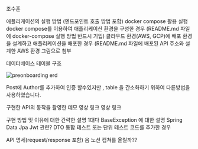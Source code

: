 조수훈

애플리케이션의 실행 방법 (엔드포인트 호출 방법 포함)
docker compose 활용 실행
docker compose를 이용하여 애플리케이션 환경을 구성한 경우 (README.md 파일에 docker-compose 실행 방법 반드시 기입)
클라우드 환경(AWS, GCP)에 배포 환경을 설계하고 애플리케이션을 배포한 경우 (README.md 파일에 배포된 API 주소와 설계한 AWS 환경 그림으로 첨부

데이터베이스 테이블 구조


![preonboarding erd](https://github.com/s2hoon/wanted-pre-onboarding-backend/assets/82464990/1c1062f7-b510-438d-bddd-e73c6bc0a2f3)


Post에 Author를 추가하여 인증 할수있지만 , table 을 간소화하기 위하여 다른방법을 사용하였습니다.


구현한 API의 동작을 촬영한 데모 영상 링크
영상 링크

구현 방법 및 이유에 대한 간략한 설명
1대다
BaseException 에 대한 설명
Spring Data Jpa
Jwt 관련?
DTO
통합 테스트 또는 단위 테스트 코드를 추가한 경우


API 명세(request/response 포함)
음 노션 캡쳐를 올릴까??
